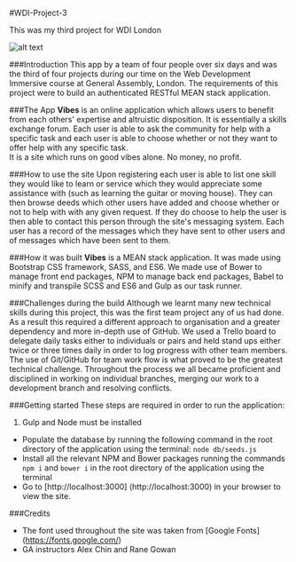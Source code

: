 #WDI-Project-3

This was my third project for WDI London

![alt text](https://cloud.githubusercontent.com/assets/18631052/19974345/1512a596-a1e0-11e6-9c7e-a42220a0d05f.png "Vibes home page")

###Introduction
This app by a team of four people over six days and was the third of four projects during our time on the Web Development Immersive course at General Assembly, London.
The requirements of this project were to build an authenticated RESTful MEAN stack application.

###The App
**Vibes** is an online application which allows users to benefit from each others' expertise and altruistic disposition. It is essentially a skills exchange forum. Each user is able to ask the community for help with a specific task and each user is able to choose whether or not they want to offer help with any specific task.    
It is a site which runs on good vibes alone. No money, no profit.

###How to use the site
Upon registering each user is able to list one skill they would like to learn or service which they would appreciate some assistance with (such as learning the guitar or moving house).
They can then browse deeds which other users have added and choose whether or not to help with with any given request. If they do choose to help the user is then able to contact this person through the site's messaging system.
Each user has a record of the messages which they have sent to other users and of messages which have been sent to them.


###How it was built
**Vibes** is a MEAN stack application. It was made using Bootstrap CSS framework, SASS, and ES6.
We made use of Bower to manage front end packages, NPM to manage back end packages, Babel to minify and transpile SCSS and ES6 and Gulp as our task runner.

###Challenges during the build
Although we learnt many new technical skills during this project, this was the first team project any of us had done. As a result this required a different approach to organisation and a greater dependency and more in-depth use of GitHub.
We used a Trello board to delegate daily tasks either to individuals or pairs and held stand ups either twice or three times daily in order to log progress with other team members.
The use of Git/GitHub for team work flow is what proved to be the greatest technical challenge. Throughout the process we all became proficient and disciplined in working on individual branches, merging our work to a development branch and resolving conflicts.

###Getting started
These steps are required in order to run the application:

1.  Gulp and Node must be installed
- Populate the database by running the following command in the root directory of the application using the terminal: `node db/seeds.js`
- Install all the relevant NPM and Bower packages running the commands `npm i` and `bower i` in the root directory of the application using the terminal
- Go to [http://localhost:3000] (http://localhost:3000) in your browser to view the site.

###Credits
- The font used throughout the site was taken from [Google Fonts] (https://fonts.google.com/)
- GA instructors Alex Chin and Rane Gowan

